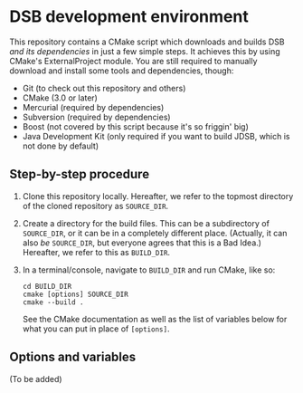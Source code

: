 DSB development environment
===========================
This repository contains a CMake script which downloads and builds DSB *and
its dependencies* in just a few simple steps.  It achieves this by using
CMake's ExternalProject module.  You are still required to manually download
and install some tools and dependencies, though:

  * Git (to check out this repository and others)
  * CMake (3.0 or later)
  * Mercurial (required by dependencies)
  * Subversion (required by dependencies)
  * Boost (not covered by this script because it's so friggin' big)
  * Java Development Kit (only required if you want to build JDSB, which
    is not done by default)


Step-by-step procedure
----------------------

  1. Clone this repository locally.  Hereafter, we refer to the topmost
     directory of the cloned repository as `SOURCE_DIR`.

  2. Create a directory for the build files.  This can be a subdirectory
     of `SOURCE_DIR`, or it can be in a completely different place.
     (Actually, it can also *be* `SOURCE_DIR`, but everyone agrees that
     this is a Bad Idea.)  Hereafter, we refer to this as `BUILD_DIR`.

  3. In a terminal/console, navigate to `BUILD_DIR` and run CMake, like so:

         cd BUILD_DIR
         cmake [options] SOURCE_DIR
         cmake --build .

     See the CMake documentation as well as the list of variables
     below for what you can put in place of `[options]`.

Options and variables
---------------------
(To be added)
